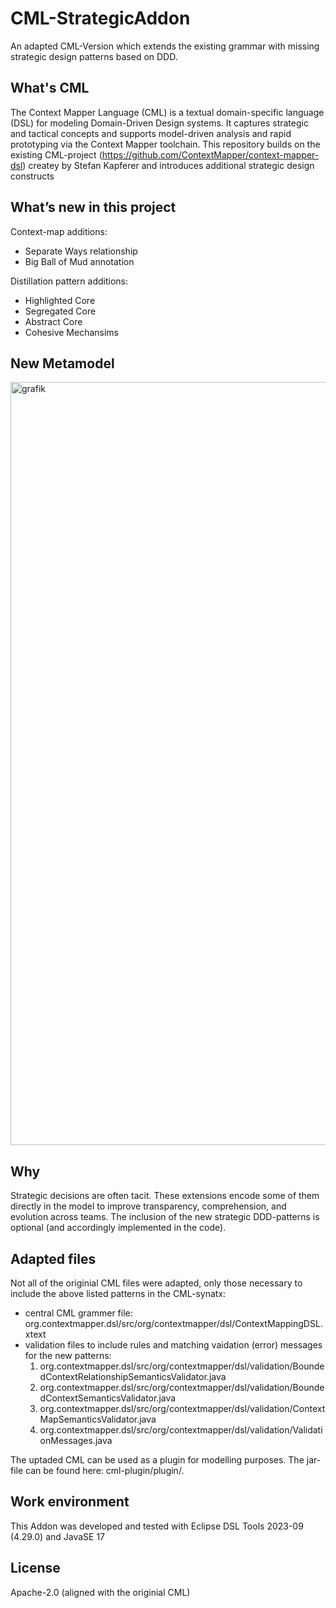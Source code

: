 # CML-StrategicAddon
An adapted CML-Version which extends the existing grammar with missing strategic design patterns based on DDD.

## What's CML
The Context Mapper Language (CML) is a textual domain-specific language (DSL) for modeling Domain-Driven Design systems. It captures strategic and tactical concepts and supports model-driven analysis and rapid prototyping via the Context Mapper toolchain. This repository builds on the existing CML-project (https://github.com/ContextMapper/context-mapper-dsl) createy by Stefan Kapferer and introduces additional strategic design constructs

## What’s new in this project
Context-map additions:
- Separate Ways relationship
- Big Ball of Mud annotation
  
Distillation pattern additions:
- Highlighted Core
- Segregated Core
- Abstract Core
- Cohesive Mechansims

## New Metamodel
<img width="886" height="1221" alt="grafik" src="https://github.com/user-attachments/assets/818f0b5b-e5b4-4c6b-8ecf-1b743b54c302" />


## Why
Strategic decisions are often tacit. These extensions encode some of them directly in the model to improve transparency, comprehension, and evolution across teams.
The inclusion of the new strategic DDD-patterns is optional (and accordingly implemented in the code).

## Adapted files
Not all of the originial CML files were adapted, only those necessary to include the above listed patterns in the CML-synatx:
- central CML grammer file: org.contextmapper.dsl/src/org/contextmapper/dsl/ContextMappingDSL.xtext
- validation files to include rules and matching vaidation (error) messages for the new patterns:
    1. org.contextmapper.dsl/src/org/contextmapper/dsl/validation/BoundedContextRelationshipSemanticsValidator.java
    2. org.contextmapper.dsl/src/org/contextmapper/dsl/validation/BoundedContextSemanticsValidator.java
    3. org.contextmapper.dsl/src/org/contextmapper/dsl/validation/ContextMapSemanticsValidator.java
    4. org.contextmapper.dsl/src/org/contextmapper/dsl/validation/ValidationMessages.java
 
The uptaded CML can be used as a plugin for modelling purposes. The jar-file can be found here: cml-plugin/plugin/.
 
## Work environment
This Addon was developed and tested with Eclipse DSL Tools 2023-09 (4.29.0) and JavaSE 17

## License
Apache-2.0 (aligned with the originial CML)

